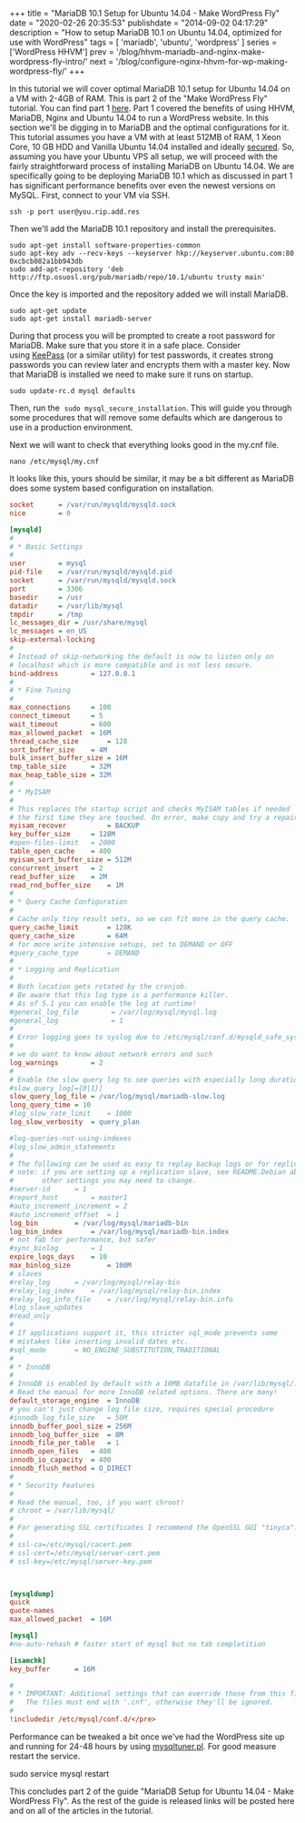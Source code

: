 +++
title = "MariaDB 10.1 Setup for Ubuntu 14.04 - Make WordPress Fly"
date = "2020-02-26 20:35:53"
publishdate = "2014-09-02 04:17:29"
description = "How to setup MariaDB 10.1 on Ubuntu 14.04, optimized for use with WordPress"
tags = [
'mariadb', 'ubuntu', 'wordpress'
]
series = ['WordPress HHVM']
prev = '/blog/hhvm-mariadb-and-nginx-make-wordpress-fly-intro/'
next = '/blog/configure-nginx-hhvm-for-wp-making-wordpress-fly/'
+++

In this tutorial we will cover optimal MariaDB 10.1 setup for Ubuntu 14.04 on a
VM with 2-4GB of RAM. This is part 2 of the "Make WordPress Fly" tutorial. You
can find part 1 [here](/blog/hhvm-mariadb-and-nginx-make-wordpress-fly-intro).
Part 1 covered the benefits of using HHVM, MariaDB, Nginx and Ubuntu 14.04 to
run a WordPress website. In this section we'll be digging in to MariaDB and the
optimal configurations for it. This tutorial assumes you have a VM with at least
512MB of RAM, 1 Xeon Core, 10 GB HDD and Vanilla Ubuntu 14.04 installed and
ideally
[secured](/blog/getting-started-with-an-ubuntu-vps-running-14-04/ 'Getting Started with an Ubuntu VPS Running 14.04'). So, assuming you have your Ubuntu VPS all setup, we will proceed with the
fairly straightforward process of installing MariaDB on Ubuntu 14.04. We are
specifically going to be deploying MariaDB 10.1 which as discussed in part 1 has
significant performance benefits over even the newest versions on MySQL. First,
connect to your VM via SSH.

`ssh -p port user@you.rip.add.res`

Then we'll add the MariaDB 10.1 repository and install the prerequisites.

```
sudo apt-get install software-properties-common
sudo apt-key adv --recv-keys --keyserver hkp://keyserver.ubuntu.com:80 0xcbcb082a1bb943db
sudo add-apt-repository 'deb http://ftp.osuosl.org/pub/mariadb/repo/10.1/ubuntu trusty main'
```

Once the key is imported and the repository added we will install MariaDB.

```
sudo apt-get update
sudo apt-get install mariadb-server
```

During that process you will be prompted to create a root password for MariaDB.
Make sure that you store it in a safe place. Consider
using [KeePass](http://keepass.info/ 'KeePass') (or a similar utility) for test
passwords, it creates strong passwords you can review later and encrypts them
with a master key. Now that MariaDB is installed we need to make sure it runs on
startup.

```
sudo update-rc.d mysql defaults
```

Then, run the  `sudo mysql_secure_installation`. This will guide you through
some procedures that will remove some defaults which are dangerous to use in a
production environment.

Next we will want to check that everything looks good in the my.cnf file.

```
nano /etc/mysql/my.cnf
```

It looks like this, yours should be similar, it may be a bit different as
MariaDB does some system based configuration on installation.

```ini
socket		= /var/run/mysqld/mysqld.sock
nice		= 0

[mysqld]
#
# * Basic Settings
#
user		= mysql
pid-file	= /var/run/mysqld/mysqld.pid
socket		= /var/run/mysqld/mysqld.sock
port		= 3306
basedir		= /usr
datadir		= /var/lib/mysql
tmpdir		= /tmp
lc_messages_dir	= /usr/share/mysql
lc_messages	= en_US
skip-external-locking
#
# Instead of skip-networking the default is now to listen only on
# localhost which is more compatible and is not less secure.
bind-address		= 127.0.0.1
#
# * Fine Tuning
#
max_connections		= 100
connect_timeout		= 5
wait_timeout		= 600
max_allowed_packet	= 16M
thread_cache_size       = 128
sort_buffer_size	= 4M
bulk_insert_buffer_size	= 16M
tmp_table_size		= 32M
max_heap_table_size	= 32M
#
# * MyISAM
#
# This replaces the startup script and checks MyISAM tables if needed
# the first time they are touched. On error, make copy and try a repair.
myisam_recover          = BACKUP
key_buffer_size		= 128M
#open-files-limit	= 2000
table_open_cache	= 400
myisam_sort_buffer_size	= 512M
concurrent_insert	= 2
read_buffer_size	= 2M
read_rnd_buffer_size	= 1M
#
# * Query Cache Configuration
#
# Cache only tiny result sets, so we can fit more in the query cache.
query_cache_limit		= 128K
query_cache_size		= 64M
# for more write intensive setups, set to DEMAND or OFF
#query_cache_type		= DEMAND
#
# * Logging and Replication
#
# Both location gets rotated by the cronjob.
# Be aware that this log type is a performance killer.
# As of 5.1 you can enable the log at runtime!
#general_log_file        = /var/log/mysql/mysql.log
#general_log             = 1
#
# Error logging goes to syslog due to /etc/mysql/conf.d/mysqld_safe_syslog.cnf.
#
# we do want to know about network errors and such
log_warnings		= 2
#
# Enable the slow query log to see queries with especially long duration
#slow_query_log[={0|1}]
slow_query_log_file	= /var/log/mysql/mariadb-slow.log
long_query_time = 10
#log_slow_rate_limit	= 1000
log_slow_verbosity	= query_plan

#log-queries-not-using-indexes
#log_slow_admin_statements
#
# The following can be used as easy to replay backup logs or for replication.
# note: if you are setting up a replication slave, see README.Debian about
#       other settings you may need to change.
#server-id		= 1
#report_host		= master1
#auto_increment_increment = 2
#auto_increment_offset	= 1
log_bin			= /var/log/mysql/mariadb-bin
log_bin_index		= /var/log/mysql/mariadb-bin.index
# not fab for performance, but safer
#sync_binlog		= 1
expire_logs_days	= 10
max_binlog_size         = 100M
# slaves
#relay_log		= /var/log/mysql/relay-bin
#relay_log_index	= /var/log/mysql/relay-bin.index
#relay_log_info_file	= /var/log/mysql/relay-bin.info
#log_slave_updates
#read_only
#
# If applications support it, this stricter sql_mode prevents some
# mistakes like inserting invalid dates etc.
#sql_mode		= NO_ENGINE_SUBSTITUTION,TRADITIONAL
#
# * InnoDB
#
# InnoDB is enabled by default with a 10MB datafile in /var/lib/mysql/.
# Read the manual for more InnoDB related options. There are many!
default_storage_engine	= InnoDB
# you can't just change log file size, requires special procedure
#innodb_log_file_size	= 50M
innodb_buffer_pool_size	= 256M
innodb_log_buffer_size	= 8M
innodb_file_per_table	= 1
innodb_open_files	= 400
innodb_io_capacity	= 400
innodb_flush_method	= O_DIRECT
#
# * Security Features
#
# Read the manual, too, if you want chroot!
# chroot = /var/lib/mysql/
#
# For generating SSL certificates I recommend the OpenSSL GUI "tinyca".
#
# ssl-ca=/etc/mysql/cacert.pem
# ssl-cert=/etc/mysql/server-cert.pem
# ssl-key=/etc/mysql/server-key.pem



[mysqldump]
quick
quote-names
max_allowed_packet	= 16M

[mysql]
#no-auto-rehash	# faster start of mysql but no tab completition

[isamchk]
key_buffer		= 16M

#
# * IMPORTANT: Additional settings that can override those from this file!
#   The files must end with '.cnf', otherwise they'll be ignored.
#
!includedir /etc/mysql/conf.d/</pre>
```

Performance can be tweaked a bit once we've had the WordPress site up and
running for 24-48 hours by using
[mysqltuner.pl](http://mysqltuner.com/ 'MySQL Tuner'). For good measure restart
the service.

sudo service mysql restart

This concludes part 2 of the guide "MariaDB Setup for Ubuntu 14.04 - Make
WordPress Fly". As the rest of the guide is released links will be posted here
and on all of the articles in the tutorial.
